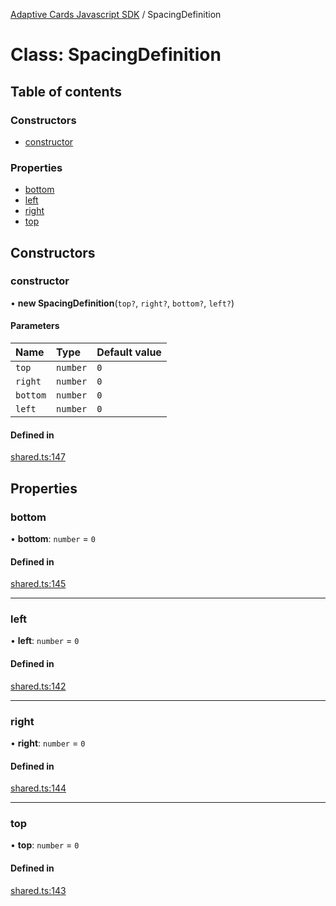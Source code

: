 [Adaptive Cards Javascript SDK](../README.md) / SpacingDefinition

# Class: SpacingDefinition

## Table of contents

### Constructors

- [constructor](SpacingDefinition.md#constructor)

### Properties

- [bottom](SpacingDefinition.md#bottom)
- [left](SpacingDefinition.md#left)
- [right](SpacingDefinition.md#right)
- [top](SpacingDefinition.md#top)

## Constructors

### constructor

• **new SpacingDefinition**(`top?`, `right?`, `bottom?`, `left?`)

#### Parameters

| Name | Type | Default value |
| :------ | :------ | :------ |
| `top` | `number` | `0` |
| `right` | `number` | `0` |
| `bottom` | `number` | `0` |
| `left` | `number` | `0` |

#### Defined in

[shared.ts:147](https://github.com/asseco-see/AdaptiveCards/blob/1f0afdc45/source/nodejs/adaptivecards/src/shared.ts#L147)

## Properties

### bottom

• **bottom**: `number` = `0`

#### Defined in

[shared.ts:145](https://github.com/asseco-see/AdaptiveCards/blob/1f0afdc45/source/nodejs/adaptivecards/src/shared.ts#L145)

___

### left

• **left**: `number` = `0`

#### Defined in

[shared.ts:142](https://github.com/asseco-see/AdaptiveCards/blob/1f0afdc45/source/nodejs/adaptivecards/src/shared.ts#L142)

___

### right

• **right**: `number` = `0`

#### Defined in

[shared.ts:144](https://github.com/asseco-see/AdaptiveCards/blob/1f0afdc45/source/nodejs/adaptivecards/src/shared.ts#L144)

___

### top

• **top**: `number` = `0`

#### Defined in

[shared.ts:143](https://github.com/asseco-see/AdaptiveCards/blob/1f0afdc45/source/nodejs/adaptivecards/src/shared.ts#L143)
